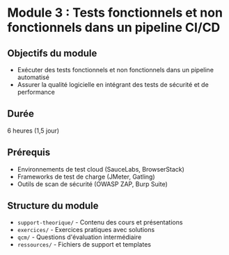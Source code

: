 # Module 3 : Tests fonctionnels et non fonctionnels dans un pipeline CI/CD

## Objectifs du module
- Exécuter des tests fonctionnels et non fonctionnels dans un pipeline automatisé
- Assurer la qualité logicielle en intégrant des tests de sécurité et de performance

## Durée
6 heures (1,5 jour)

## Prérequis
- Environnements de test cloud (SauceLabs, BrowserStack)
- Frameworks de test de charge (JMeter, Gatling)
- Outils de scan de sécurité (OWASP ZAP, Burp Suite)

## Structure du module
- `support-theorique/` - Contenu des cours et présentations
- `exercices/` - Exercices pratiques avec solutions
- `qcm/` - Questions d'évaluation intermédiaire
- `ressources/` - Fichiers de support et templates